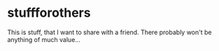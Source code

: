 # stuffforothers
This is stuff, that I want to share with a friend. There probably won't be anything of much value...
